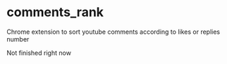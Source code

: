 # comments_rank
Chrome extension to sort youtube comments according to likes or replies number

Not finished right now
